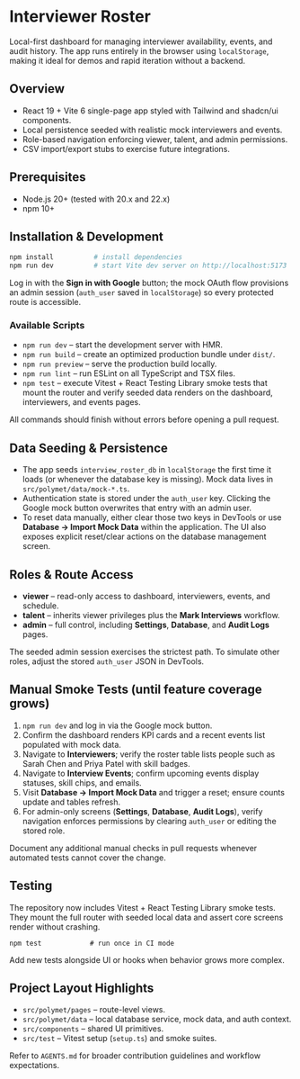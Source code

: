 # Interviewer Roster

Local-first dashboard for managing interviewer availability, events, and audit history. The app runs entirely in the browser using `localStorage`, making it ideal for demos and rapid iteration without a backend.

## Overview
- React 19 + Vite 6 single-page app styled with Tailwind and shadcn/ui components.
- Local persistence seeded with realistic mock interviewers and events.
- Role-based navigation enforcing viewer, talent, and admin permissions.
- CSV import/export stubs to exercise future integrations.

## Prerequisites
- Node.js 20+ (tested with 20.x and 22.x)
- npm 10+

## Installation & Development
```bash
npm install          # install dependencies
npm run dev          # start Vite dev server on http://localhost:5173
```

Log in with the **Sign in with Google** button; the mock OAuth flow provisions an admin session (`auth_user` saved in `localStorage`) so every protected route is accessible.

### Available Scripts
- `npm run dev` – start the development server with HMR.
- `npm run build` – create an optimized production bundle under `dist/`.
- `npm run preview` – serve the production build locally.
- `npm run lint` – run ESLint on all TypeScript and TSX files.
- `npm test` – execute Vitest + React Testing Library smoke tests that mount the router and verify seeded data renders on the dashboard, interviewers, and events pages.

All commands should finish without errors before opening a pull request.

## Data Seeding & Persistence
- The app seeds `interview_roster_db` in `localStorage` the first time it loads (or whenever the database key is missing). Mock data lives in `src/polymet/data/mock-*.ts`.
- Authentication state is stored under the `auth_user` key. Clicking the Google mock button overwrites that entry with an admin user.
- To reset data manually, either clear those two keys in DevTools or use **Database → Import Mock Data** within the application. The UI also exposes explicit reset/clear actions on the database management screen.

## Roles & Route Access
- **viewer** – read-only access to dashboard, interviewers, events, and schedule.
- **talent** – inherits viewer privileges plus the **Mark Interviews** workflow.
- **admin** – full control, including **Settings**, **Database**, and **Audit Logs** pages.

The seeded admin session exercises the strictest path. To simulate other roles, adjust the stored `auth_user` JSON in DevTools.

## Manual Smoke Tests (until feature coverage grows)
1. `npm run dev` and log in via the Google mock button.
2. Confirm the dashboard renders KPI cards and a recent events list populated with mock data.
3. Navigate to **Interviewers**; verify the roster table lists people such as Sarah Chen and Priya Patel with skill badges.
4. Navigate to **Interview Events**; confirm upcoming events display statuses, skill chips, and emails.
5. Visit **Database → Import Mock Data** and trigger a reset; ensure counts update and tables refresh.
6. For admin-only screens (**Settings**, **Database**, **Audit Logs**), verify navigation enforces permissions by clearing `auth_user` or editing the stored role.

Document any additional manual checks in pull requests whenever automated tests cannot cover the change.

## Testing
The repository now includes Vitest + React Testing Library smoke tests. They mount the full router with seeded local data and assert core screens render without crashing.

```
npm test            # run once in CI mode
```

Add new tests alongside UI or hooks when behavior grows more complex.

## Project Layout Highlights
- `src/polymet/pages` – route-level views.
- `src/polymet/data` – local database service, mock data, and auth context.
- `src/components` – shared UI primitives.
- `src/test` – Vitest setup (`setup.ts`) and smoke suites.

Refer to `AGENTS.md` for broader contribution guidelines and workflow expectations.

